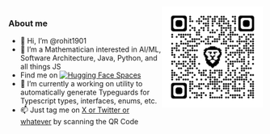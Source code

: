 <img src="https://github.com/rohit1901/rohit1901/blob/main/qrcode_twitter.com.png" alt="drawing" width="200" align="right"/>

### About me
- 👋 Hi, I’m @rohit1901</li>
- 👀 I’m a Mathematician interested in AI/ML, Software Architecture, Java, Python, and all things JS</li>
- Find me on [![Hugging Face Spaces](https://img.shields.io/badge/%F0%9F%A4%97%20HuggingFace-Spaces-yellow)](https://huggingface.co/johnny-drama)</li>
- 🌱 I’m currently a working on utility to automatically generate Typeguards for Typescript types, interfaces, enums, etc.</li>
- 📫 Just tag me on [X or Twitter or whatever](https://twitter.com/) by scanning the QR Code</li>

<!---
rohit1901/rohit1901 is a ✨ special ✨ repository because its `README.md` (this file) appears on your GitHub profile.
You can click the Preview link to take a look at your changes.
--->
